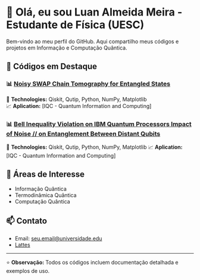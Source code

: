 # 👋 Olá, eu sou Luan Almeida Meira - Estudante de Física (UESC)

Bem-vindo ao meu perfil do GitHub. Aqui compartilho meus códigos e projetos em Informação e Computação Quântica.

## 🔬 Códigos em Destaque

### 📊 [Noisy SWAP Chain Tomography for Entangled States](https://github.com/seuusuario/simulacao-fisica-1)  

🔧 **Technologies:** Qiskit, Qutip, Python, NumPy, Matplotlib  
📈 **Aplication:** [IQC - Quantum Information and Computing]

### 📊 [Bell Inequality Violation on IBM Quantum Processors Impact of Noise // on Entanglement Between Distant Qubits](https://github.com/seuusuario/analise-dados-fisica) 

🔧 **Technologies:** Qiskit, Qutip, Python, NumPy, Matplotlib 
📈 **Aplication:** [IQC - Quantum Information and Computing]

## 🧮 Áreas de Interesse

- Informação Quântica 
- Termodinâmica Quântica
- Computação Quântica

## 📫 Contato

- Email: seu.email@universidade.edu
- [Lattes](http://lattes.cnpq.br/seu-lattes)

---

⭐️ **Observação:** Todos os códigos incluem documentação detalhada e exemplos de uso.
